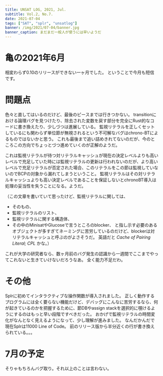 ```yaml
---
title: UNSAT LOG, 2021, Jul.
subtitle: Vol.2, No.7.
date: 2021-07-04
tags: ["SAT", "splr", "unsatlog"]
banner: /img/2021/07-04/banner.jpg
banner_caption: まだまだ一般人が使うには早いようだ
---
```

# 亀の2021年6月

相変わらず0.10のリリースができない一ヶ月でした。
ということで今月も短信です。

# 問題点

色々と直してはいるのだけど、最後のピースまでは行きつかない。
transitionにおける論理バグを見つけたり、除去された変数を戻す部分を完全にRust的なコードに書き換えたり、少しづつは進展している。
監視リテラルを正しくセットしているにも関わらず単位節が無視されるという不可解なバグはchrono-BTによるものではないかと思う。
これも最後まで追い詰めきれてないのだが、今のところこの方向でちょっとづつ進めていくのが正解のようだ。

これは監視リテラルが待つ対リテラルキャッシュが現在の決定レベルよりも高いレベルで充足していた時には監視リテラルの更新は行われないのだが、より高いレベルで充足リテラルが否定された場合、このリテラルをこの節は監視していないのでBCPの対象から漏れてしまうということ。
監視リテラルはその対リテラルキャッシュよりも高い決定レベルであることを保証しないとchronoBT導入は処理の妥当性を失うことになる。ようだ。

（この文章を書いていて思ったけど、監視リテラルに関しては、
  - そのもの、
  - 監視リテラルのリスト、
  - 監視リテラルに関する構造体、
  - その中のMinisatやGlucoseで言うところのblocker、
と指し示す必要のあるオブジェクトが多すぎてネーミングに苦労しているのだけど、blockerは対リテラルキャッシュと呼ぶのがよさそうだ。
英語だと *Cache of Pairing Literal; CPL* かな。）

これが大学の研究者なら、数ヶ月前のバグ発生の認識から一週間でここまでやってこれないと生きていけないだろうなあ。
全く能力不足だわ。

# その他

Splrに初めてインタラクティブな操作関数が導入されました。
正しく動作するプログラムには全く要らない機能だけど、デバッグにこんなに苦労するなら、何が起きているのかを把握するために、節DBやassign stackを選択的に覗けるようにするのはもっと早い段階ですべきだった。
おかげで監視リテラルの時間変化がなんとなく見えるようになって、少し理解が進みました。
なんだかんだで現在Splrは11000 Line of Code。
前のリリース版から半分近くの行が書き換えられている。。。

# 7月の予定

そりゃもちろんバグ取り。それ以上のことは言わない。
